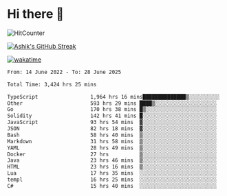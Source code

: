 # Hi there 👋

![HitCounter](https://hits.seeyoufarm.com/api/count/incr/badge.svg?url=https%3A%2F%2Fgithub.com%2Fashrhmn1212%2Fhit-counter)

<!-- ![Contribution Graph](https://github-readme-activity-graph.cyclic.app/graph?username=ashrhmn) -->


<!-- [![Top Langs](https://github-readme-stats.vercel.app/api/top-langs/?username=ashrhmn&layout=compact&theme=synthwave&langs_count=10&card_width=445)](https://github.com/anuraghazra/github-readme-stats) -->

[![Ashik's GitHub Streak](https://github-readme-streak-stats.herokuapp.com/?user=ashrhmn&theme=blood&fire=DD7F1C&background=151515&dates=9f9f9f&border=DD2727)](https://git.io/streak-stats)

<!-- ![Ashik's GitHub stats](https://github-readme-stats.vercel.app/api/?username=ashrhmn&show_icons=true&title_color=fff&icon_color=79ff97&text_color=9f9f9f&bg_color=151515) -->

[![wakatime](https://wakatime.com/badge/user/3df86613-ba63-4631-8e65-0ff18e7becad.svg)](https://wakatime.com/@3df86613-ba63-4631-8e65-0ff18e7becad)

<!--START_SECTION:waka-->

```txt
From: 14 June 2022 - To: 28 June 2025

Total Time: 3,424 hrs 25 mins

TypeScript                 1,964 hrs 16 mins██████████████▒░░░░░░░░░░   57.36 %
Other                      593 hrs 29 mins ████▒░░░░░░░░░░░░░░░░░░░░   17.33 %
Go                         170 hrs 38 mins █▒░░░░░░░░░░░░░░░░░░░░░░░   04.98 %
Solidity                   142 hrs 41 mins █░░░░░░░░░░░░░░░░░░░░░░░░   04.17 %
JavaScript                 93 hrs 54 mins  ▓░░░░░░░░░░░░░░░░░░░░░░░░   02.74 %
JSON                       82 hrs 18 mins  ▓░░░░░░░░░░░░░░░░░░░░░░░░   02.40 %
Bash                       58 hrs 40 mins  ▒░░░░░░░░░░░░░░░░░░░░░░░░   01.71 %
Markdown                   31 hrs 58 mins  ▒░░░░░░░░░░░░░░░░░░░░░░░░   00.93 %
YAML                       28 hrs 49 mins  ▒░░░░░░░░░░░░░░░░░░░░░░░░   00.84 %
Docker                     27 hrs          ▒░░░░░░░░░░░░░░░░░░░░░░░░   00.79 %
Java                       23 hrs 46 mins  ▒░░░░░░░░░░░░░░░░░░░░░░░░   00.69 %
HTML                       23 hrs 16 mins  ▒░░░░░░░░░░░░░░░░░░░░░░░░   00.68 %
Lua                        17 hrs 35 mins  ░░░░░░░░░░░░░░░░░░░░░░░░░   00.51 %
templ                      16 hrs 25 mins  ░░░░░░░░░░░░░░░░░░░░░░░░░   00.48 %
C#                         15 hrs 40 mins  ░░░░░░░░░░░░░░░░░░░░░░░░░   00.46 %
```

<!--END_SECTION:waka-->


<!--### Most Used Languages 
<img src="https://wakatime.com/share/@ashrhmn/24ecb986-5bf8-4607-af7f-0aab08908d8c.png" />

### Favourite Tools
<img src="https://wakatime.com/share/@ashrhmn/f4e08015-f3bc-460a-9228-95a3ba11c604.png" />-->

